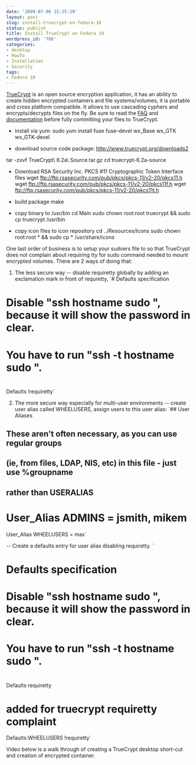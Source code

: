 ```yaml
---
date: '2009-07-06 15:25:20'
layout: post
slug: install-truecrypt-on-fedora-10
status: publish
title: Install TrueCrypt on Fedora 10
wordpress_id: '786'
categories:
- desktop
- HowTo
- Installation
- Security
tags:
- Fedora 10
---
```


[TrueCrypt](http://www.truecrypt.org) is an open source encryption application, it has an ability to create hidden encrypted containers and file systems/volumes, it is portable and cross platform compatible. It allows to use cascading cyphers and encrypts/decrypts files on the fly. Be sure to read the [FAQ](http://www.truecrypt.org/faq) and [documentation](http://www.truecrypt.org/docs/) before fully committing your files to TrueCrypt.

- install via yum:
sudo yum install fuse fuse-devel wx_Base wx_GTK wx_GTK-devel

- download source code package:
http://www.truecrypt.org/downloads2

tar -zxvf TrueCrypt\ 6.2a\ Source.tar.gz
cd truecrypt-6.2a-source

- Download RSA Security Inc. PKCS #11 Cryptographic Token Interface files
wget ftp://ftp.rsasecurity.com/pub/pkcs/pkcs-11/v2-20/pkcs11.h
wget ftp://ftp.rsasecurity.com/pub/pkcs/pkcs-11/v2-20/pkcs11f.h
wget ftp://ftp.rsasecurity.com/pub/pkcs/pkcs-11/v2-20/pkcs11t.h

- build package
make

- copy binary to /usr/bin
cd Main
sudo chown root:root truecrypt && sudo cp truecrypt /usr/bin

- copy icon files to icon repository
cd ../Resources/Icons
sudo chown root:root * && sudo cp * /usr/share/icons

One last order of business is to setup your sudoers file to so that TrueCrypt does not complain about requiring tty for sudo command needed to mount encrypted volumes. There are 2 ways of doing that:
1. The less secure way -- disable requiretty globally by adding an exclamation mark in front of requretty,
`# Defaults specification
#
# Disable "ssh hostname sudo ", because it will show the password in clear.
#         You have to run "ssh -t hostname sudo ".
#
Defaults    !requiretty`

2. The more secure way especially for multi-user environments -- create user alias called WHEELUSERS, assign users to this user alias:
`## User Aliases
## These aren't often necessary, as you can use regular groups
## (ie, from files, LDAP, NIS, etc) in this file - just use %groupname
## rather than USERALIAS
# User_Alias ADMINS = jsmith, mikem
User_Alias      WHEELUSERS = max`

-- Create a defaults entry for user alias disabling requiretty.
`
# Defaults specification
#
# Disable "ssh hostname sudo ", because it will show the password in clear.
#         You have to run "ssh -t hostname sudo ".
#
Defaults    requiretty
# added for truecrypt requiretty complaint
Defaults:WHEELUSERS     !requiretty`

Video below is a walk through of creating a TrueCrypt desktop short-cut and creation of encrypted container.


